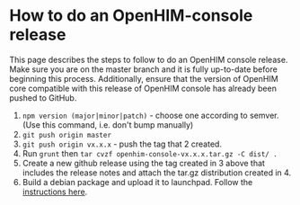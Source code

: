 How to do an OpenHIM-console release
====================================

This page describes the steps to follow to do an OpenHIM console release. Make sure you are on the master branch and it is fully up-to-date before beginning this process.  Additionally, ensure that the version of OpenHIM core compatible with this release of OpenHIM console has already been pushed to GitHub.

1. `npm version (major|minor|patch)` - choose one according to semver. (Use this command, i.e. don't bump manually)
2. `git push origin master`
3. `git push origin vx.x.x` - push the tag that 2 created.
4. Run `grunt` then `tar cvzf openhim-console-vx.x.x.tar.gz -C dist/ .`
5. Create a new github release using the tag created in 3 above that includes the release notes and attach the tar.gz distribution created in 4.
6. Build a debian package and upload it to launchpad. Follow the [instructions here](https://github.com/jembi/openhim-console/tree/master/packaging).
